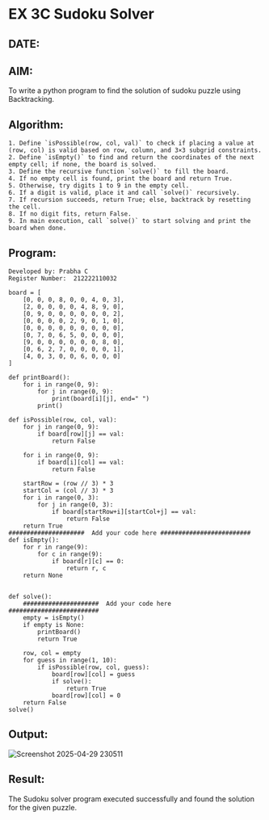 # EX 3C Sudoku Solver
## DATE:
## AIM:
To write a python program to find the solution of sudoku puzzle using Backtracking.

## Algorithm:
```
1. Define `isPossible(row, col, val)` to check if placing a value at (row, col) is valid based on row, column, and 3×3 subgrid constraints.
2. Define `isEmpty()` to find and return the coordinates of the next empty cell; if none, the board is solved.
3. Define the recursive function `solve()` to fill the board.
4. If no empty cell is found, print the board and return True.
5. Otherwise, try digits 1 to 9 in the empty cell.
6. If a digit is valid, place it and call `solve()` recursively.
7. If recursion succeeds, return True; else, backtrack by resetting the cell.
8. If no digit fits, return False.
9. In main execution, call `solve()` to start solving and print the board when done.
```

## Program:
```
Developed by: Prabha C
Register Number:  212222110032

board = [
    [0, 0, 0, 8, 0, 0, 4, 0, 3],
    [2, 0, 0, 0, 0, 4, 8, 9, 0],
    [0, 9, 0, 0, 0, 0, 0, 0, 2],
    [0, 0, 0, 0, 2, 9, 0, 1, 0],
    [0, 0, 0, 0, 0, 0, 0, 0, 0],
    [0, 7, 0, 6, 5, 0, 0, 0, 0],
    [9, 0, 0, 0, 0, 0, 0, 8, 0],
    [0, 6, 2, 7, 0, 0, 0, 0, 1],
    [4, 0, 3, 0, 0, 6, 0, 0, 0]
]

def printBoard():
    for i in range(0, 9):
        for j in range(0, 9):
            print(board[i][j], end=" ")
        print()

def isPossible(row, col, val):
    for j in range(0, 9):
        if board[row][j] == val:
            return False

    for i in range(0, 9):
        if board[i][col] == val:
            return False

    startRow = (row // 3) * 3
    startCol = (col // 3) * 3
    for i in range(0, 3):
        for j in range(0, 3):
            if board[startRow+i][startCol+j] == val:
                return False
    return True
#####################  Add your code here #########################
def isEmpty():
    for r in range(9):
        for c in range(9):
            if board[r][c] == 0:
                return r, c
    return None


def solve():
    #####################  Add your code here #########################
    empty = isEmpty()
    if empty is None:
        printBoard()
        return True

    row, col = empty
    for guess in range(1, 10):
        if isPossible(row, col, guess):
            board[row][col] = guess
            if solve():
                return True
            board[row][col] = 0
    return False
solve()

```

## Output:
![Screenshot 2025-04-29 230511](https://github.com/user-attachments/assets/6f28bf86-8bc0-469b-9692-391b0afbe5f6)

## Result:
The Sudoku solver program executed successfully and found the solution for the given puzzle.
